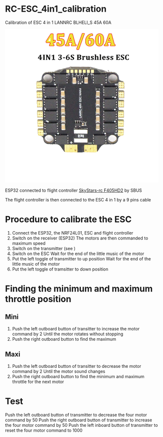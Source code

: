 # RC-ESC_4in1_calibration
Calibration of ESC 4 in 1 LANNRC BLHELI_S 45A 60A

![](images/LANNRC%20BLHELI_S%2045A%2060A%20ESC%204in1.jpg)

ESP32 connected to flight controller [SkyStars-rc F405HD2](https://skystars-rc.com/product/skystars-f405hd2-30-5x30-5mm-betaflight-inav-flight-controller/)
by SBUS

The flight controller is then connected to the ESC 4 in 1 by a 9 pins cable

# Procedure to calibrate the ESC
1. Connect the ESP32, the NRF24L01, ESC and flight controller
2. Switch on the receiver (ESP32)
The motors are then commanded to maximum speed
3. Switch on the transmitter (see [](https://github.com/pascalheude/RC-transmitter))
4. Switch on the ESC
Wait for the end of the little music of the motor
5. Put the left toggle of transmitter to up position
Wait for the end of the little music of the motor
6. Put the left toggle of tramsitter to down position

# Finding the minimum and maximum throttle position
## Mini
1. Push the left outboard button of transitter to increase the motor command by 2
Until the motor rotates without stopping
2. Push the right outboard button to find the maximum
## Maxi
1. Push the left outboard button of transitter to decrease the motor command by 2
Until the motor sound changes
2. Push the right outboard button to find the minimum and maximum throttle for the next motor

# Test
Push the left outboard button of transmitter to decrease the four motor command by 50
Push the right outboard button of transmitter to increase the four motor command by 50
Push the left inboard button of transmitter to reset  the four motor command to 1000
